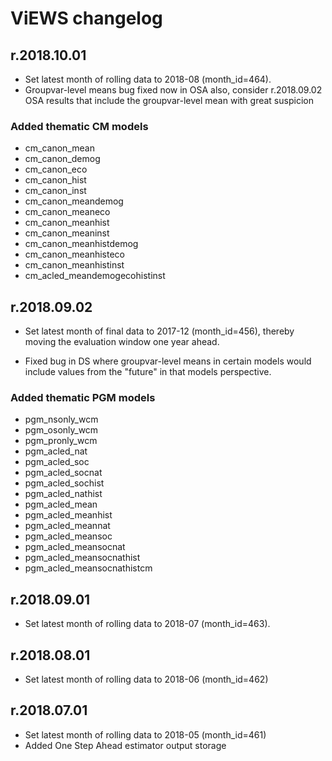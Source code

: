 # ViEWS changelog

## r.2018.10.01

* Set latest month of rolling data to 2018-08 (month_id=464).
* Groupvar-level means bug fixed now in OSA also, consider r.2018.09.02 OSA
  results that include the groupvar-level mean with great suspicion

### Added thematic CM models

* cm_canon_mean
* cm_canon_demog
* cm_canon_eco
* cm_canon_hist
* cm_canon_inst
* cm_canon_meandemog
* cm_canon_meaneco
* cm_canon_meanhist
* cm_canon_meaninst
* cm_canon_meanhistdemog
* cm_canon_meanhisteco
* cm_canon_meanhistinst
* cm_acled_meandemogecohistinst


## r.2018.09.02

* Set latest month of final data to 2017-12 (month_id=456),
    thereby moving the evaluation window one year ahead.

* Fixed bug in DS where groupvar-level means in certain models would
  include values from the "future" in that models perspective.

### Added thematic PGM models

* pgm_nsonly_wcm
* pgm_osonly_wcm
* pgm_pronly_wcm
* pgm_acled_nat
* pgm_acled_soc
* pgm_acled_socnat
* pgm_acled_sochist
* pgm_acled_nathist
* pgm_acled_mean
* pgm_acled_meanhist
* pgm_acled_meannat
* pgm_acled_meansoc
* pgm_acled_meansocnat
* pgm_acled_meansocnathist
* pgm_acled_meansocnathistcm

## r.2018.09.01

* Set latest month of rolling data to 2018-07 (month_id=463).

## r.2018.08.01

* Set latest month of rolling data to 2018-06 (month_id=462)

## r.2018.07.01

* Set latest month of rolling data to 2018-05 (month_id=461)
* Added One Step Ahead estimator output storage



